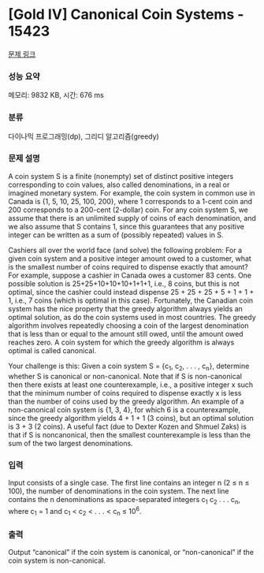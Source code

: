 # [Gold IV] Canonical Coin Systems - 15423 

[문제 링크](https://www.acmicpc.net/problem/15423) 

### 성능 요약

메모리: 9832 KB, 시간: 676 ms

### 분류

다이나믹 프로그래밍(dp), 그리디 알고리즘(greedy)

### 문제 설명

<p>A coin system S is a finite (nonempty) set of distinct positive integers corresponding to coin values, also called denominations, in a real or imagined monetary system. For example, the coin system in common use in Canada is {1, 5, 10, 25, 100, 200}, where 1 corresponds to a 1-cent coin and 200 corresponds to a 200-cent (2-dollar) coin. For any coin system S, we assume that there is an unlimited supply of coins of each denomination, and we also assume that S contains 1, since this guarantees that any positive integer can be written as a sum of (possibly repeated) values in S.</p>

<p>Cashiers all over the world face (and solve) the following problem: For a given coin system and a positive integer amount owed to a customer, what is the smallest number of coins required to dispense exactly that amount? For example, suppose a cashier in Canada owes a customer 83 cents. One possible solution is 25+25+10+10+10+1+1+1, i.e., 8 coins, but this is not optimal, since the cashier could instead dispense 25 + 25 + 25 + 5 + 1 + 1 + 1, i.e., 7 coins (which is optimal in this case). Fortunately, the Canadian coin system has the nice property that the greedy algorithm always yields an optimal solution, as do the coin systems used in most countries. The greedy algorithm involves repeatedly choosing a coin of the largest denomination that is less than or equal to the amount still owed, until the amount owed reaches zero. A coin system for which the greedy algorithm is always optimal is called canonical.</p>

<p>Your challenge is this: Given a coin system S = {c<sub>1</sub>, c<sub>2</sub>, . . . , c<sub>n</sub>}, determine whether S is canonical or non-canonical. Note that if S is non-canonical then there exists at least one counterexample, i.e., a positive integer x such that the minimum number of coins required to dispense exactly x is less than the number of coins used by the greedy algorithm. An example of a non-canonical coin system is {1, 3, 4}, for which 6 is a counterexample, since the greedy algorithm yields 4 + 1 + 1 (3 coins), but an optimal solution is 3 + 3 (2 coins). A useful fact (due to Dexter Kozen and Shmuel Zaks) is that if S is noncanonical, then the smallest counterexample is less than the sum of the two largest denominations.</p>

### 입력 

 <p>Input consists of a single case. The first line contains an integer n (2 ≤ n ≤ 100), the number of denominations in the coin system. The next line contains the n denominations as space-separated integers c<sub>1</sub> c<sub>2</sub> . . . c<sub>n</sub>, where c<sub>1</sub> = 1 and c<sub>1</sub> < c<sub>2</sub> < . . . < c<sub>n</sub> ≤ 10<sup>6</sup>.</p>

### 출력 

 <p>Output “canonical” if the coin system is canonical, or “non-canonical” if the coin system is non-canonical.</p>

